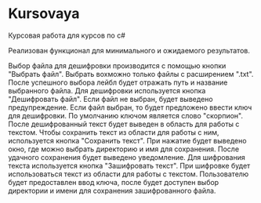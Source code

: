 # Kursovaya
Курсовая работа для курсов по c#

Реализован функционал для минимального и ожидаемого результатов.

Выбор файла для дешифровки производится с помощью кнопки "Выбрать файл". Выбрать вохможно только файлы с расширением ".txt". После успешного выбора лейбл будет отражать путь и название выбранного файла.
Для дешифровки используется кнопка "Дешифровать файл". Если файл не выбран, будет выведено предупреждение. Если файл выбран, то будет предложено ввести ключ для дешифровки. По умолчанию ключом является слово "скорпион". После дешифрованный текст будет выведен в область для работы с текстом.
Чтобы сохранить текст из области для работы с ним, используется кнопка "Сохранить текст". При нажатие будет выведено окно, где можно выбрать директорию и имя для сохранения. После удачного сохранения будет выведено уведомление.
Для шифрования текста используется кнопка "Зашифровать текст". При шифровке будет использоваться текст из области для работы с текстом. Пользователю будет предоставлен ввод ключа, после будет доступен выбор директории и имени для сохранения зашифрованного файла.
